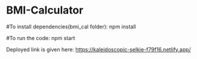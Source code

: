 # BMI-Calculator
#To install dependencies(bmi_cal folder):
                npm install 
    
#To run the code: 
             npm start
     
Deployed link is given here: https://kaleidoscopic-selkie-f79f16.netlify.app/     
    
    
    
